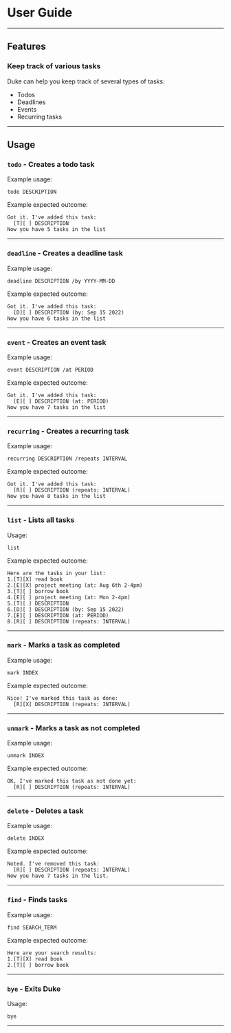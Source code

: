 # User Guide

---

## Features

### Keep track of various tasks

Duke can help you keep track of several types of tasks:

- Todos
- Deadlines
- Events
- Recurring tasks

---

## Usage

### `todo` - Creates a todo task

Example usage:

`todo DESCRIPTION`

Example expected outcome:

```
Got it. I've added this task:
  [T][ ] DESCRIPTION
Now you have 5 tasks in the list
```

---

### `deadline` - Creates a deadline task

Example usage:

`deadline DESCRIPTION /by YYYY-MM-DD`

Example expected outcome:

```
Got it. I've added this task:
  [D][ ] DESCRIPTION (by: Sep 15 2022)
Now you have 6 tasks in the list
```

---

### `event` - Creates an event task

Example usage:

`event DESCRIPTION /at PERIOD`

Example expected outcome:

```
Got it. I've added this task:
  [E][ ] DESCRIPTION (at: PERIOD)
Now you have 7 tasks in the list
```

---

### `recurring` - Creates a recurring task

Example usage:

`recurring DESCRIPTION /repeats INTERVAL`

Example expected outcome:

```
Got it. I've added this task:
  [R][ ] DESCRIPTION (repeats: INTERVAL)
Now you have 8 tasks in the list
```

---

### `list` - Lists all tasks

Usage:

`list`

Example expected outcome:

```
Here are the tasks in your list:
1.[T][X] read book
2.[E][X] project meeting (at: Aug 6th 2-4pm)
3.[T][ ] borrow book
4.[E][ ] project meeting (at: Mon 2-4pm)
5.[T][ ] DESCRIPTION
6.[D][ ] DESCRIPTION (by: Sep 15 2022)
7.[E][ ] DESCRIPTION (at: PERIOD)
8.[R][ ] DESCRIPTION (repeats: INTERVAL)
```

---

### `mark` - Marks a task as completed

Example usage:

`mark INDEX`

Example expected outcome:

```
Nice! I've marked this task as done:
  [R][X] DESCRIPTION (repeats: INTERVAL)
```

---

### `unmark` - Marks a task as not completed

Example usage:

`unmark INDEX`

Example expected outcome:

```
OK, I've marked this task as not done yet:
  [R][ ] DESCRIPTION (repeats: INTERVAL)
```

---

### `delete` - Deletes a task

Example usage:

`delete INDEX`

Example expected outcome:

```
Noted. I've removed this task:
  [R][ ] DESCRIPTION (repeats: INTERVAL)
Now you have 7 tasks in the list.
```

---

### `find` - Finds tasks

Example usage:

`find SEARCH_TERM`

Example expected outcome:

```
Here are your search results:
1.[T][X] read book
2.[T][ ] borrow book
```

---

### `bye` - Exits Duke

Usage:

`bye`

---
